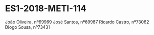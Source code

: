 # ES1-2018-METI-114
João Oliveira, nº69969
José Santos, nº69987
Ricardo Castro, nº73062
Diogo Sousa, nº73431

